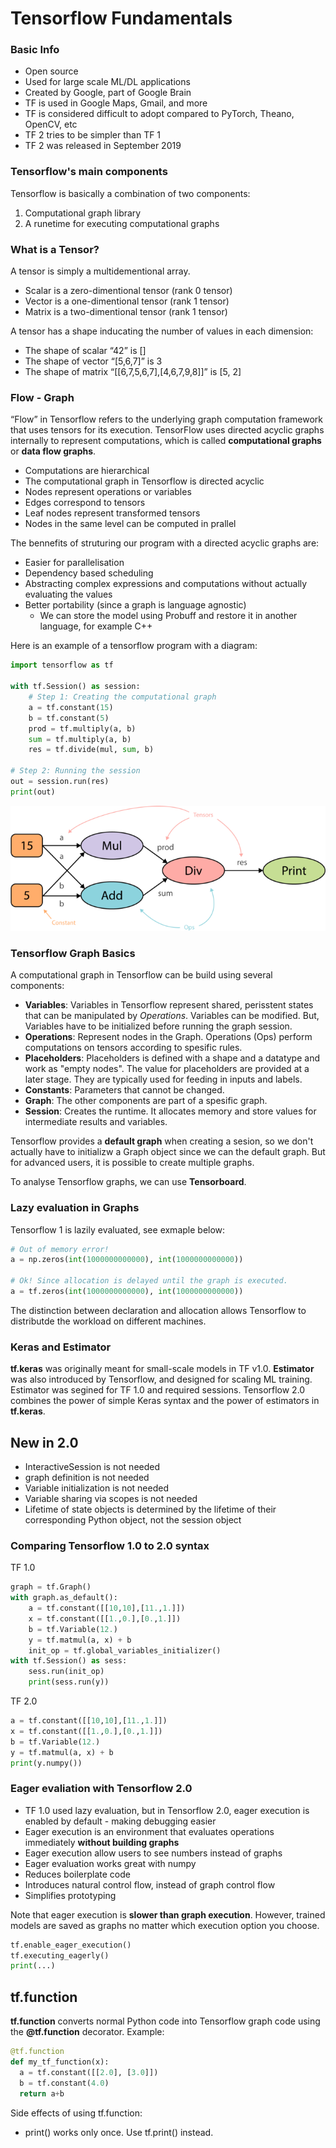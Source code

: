 # Tensorflow Fundamentals

### Basic Info
* Open source
* Used for large scale ML/DL applications
* Created by Google, part of Google Brain
* TF is used in Google Maps, Gmail, and more
* TF is considered difficult to adopt compared to PyTorch, Theano, OpenCV, etc
* TF 2 tries to be simpler than TF 1
* TF 2 was released in September 2019

### Tensorflow's main components
Tensorflow is basically a combination of two components:
1. Computational graph library
2. A runetime for executing computational graphs

### What is a Tensor?
A tensor is simply a multidementional array.
* Scalar is a zero-dimentional tensor (rank 0 tensor)
* Vector is a one-dimentional tensor (rank 1 tensor)
* Matrix is a two-dimentional tensor (rank 1 tensor)

A tensor has a shape inducating the number of values in each dimension:
* The shape of scalar “42” is []
* The shape of vector “[5,6,7]” is 3
* The shape of matrix “[[6,7,5,6,7],[4,6,7,9,8]]” is [5, 2]

### Flow - Graph
“Flow” in Tensorflow refers to the underlying graph computation framework that uses tensors for its execution. TensorFlow uses directed acyclic graphs internally to represent computations, which is called **computational graphs** or **data flow graphs**.
* Computations are hierarchical
* The computational graph in Tensorflow is directed acyclic
* Nodes represent operations or variables
* Edges correspond to tensors
* Leaf nodes represent transformed tensors
* Nodes in the same level can be computed in prallel

The bennefits of struturing our program with a directed acyclic graphs are:
* Easier for parallelisation
* Dependency based scheduling
* Abstracting complex expressions and computations without actually evaluating the values
* Better portability (since a graph is language agnostic)
    * We can store the model using Probuff and restore it in another language, for example C++

Here is an example of a tensorflow program with a diagram:
```python
import tensorflow as tf

with tf.Session() as session:
    # Step 1: Creating the computational graph
    a = tf.constant(15)
    b = tf.constant(5)
    prod = tf.multiply(a, b)
    sum = tf.multiply(a, b)
    res = tf.divide(mul, sum, b)

# Step 2: Running the session
out = session.run(res)
print(out)
```
![](./TF-graph.png)

### Tensorflow Graph Basics
A computational graph in Tensorflow can be build using several components:
* **Variables**: Variables in Tensorflow represent shared, perisstent states that can be manipulated by *Operations*. Variables can be modified. But, Variables have to be initialized before running the graph session.
* **Operations**: Represent nodes in the Graph. Operations (Ops) perform computations on tensors according to spesific rules.
* **Placeholders**: Placeholders is defined with a shape and a datatype and work as "empty nodes". The value for placeholders are provided at a later stage. They are typically used for feeding in inputs and labels.
* **Constants**: Parameters that cannot be changed.
* **Graph**: The other components are part of a spesific graph.
* **Session**: Creates the runtime. It allocates memory and store values for intermediate results and variables.

Tensorflow provides a **default graph** when creating a sesion, so we don't actually have to initializw a Graph object since we can the default graph. But for advanced users, it is possible to create multiple graphs.

To analyse Tensorflow graphs, we can use **Tensorboard**.

### Lazy evaluation in Graphs
Tensorflow 1 is lazily evaluated, see exmaple below:
```python
# Out of memory error!
a = np.zeros(int(1000000000000), int(1000000000000))

# Ok! Since allocation is delayed until the graph is executed.
a = tf.zeros(int(1000000000000), int(1000000000000))
```

The distinction between declaration and allocation allows Tensorflow to distributde the workload on different machines.

### Keras and Estimator
**tf.keras** was originally meant for small-scale models in TF v1.0. **Estimator** was also introduced by Tensorflow, and designed for scaling ML training. Estimator was segined for TF 1.0 and required sessions. Tensorflow 2.0 combines the power of simple Keras syntax and the power of estimators in **tf.keras**.

## New in 2.0
* InteractiveSession is not needed
* graph definition is not needed
* Variable initialization is not needed
* Variable sharing via scopes is not needed
* Lifetime of state objects is determined by the lifetime of their corresponding Python object, not the session object

### Comparing Tensorflow 1.0 to 2.0 syntax
TF 1.0
```python
graph = tf.Graph()
with graph.as_default():
    a = tf.constant([[10,10],[11.,1.]])
    x = tf.constant([[1.,0.],[0.,1.]])
    b = tf.Variable(12.)
    y = tf.matmul(a, x) + b
    init_op = tf.global_variables_initializer()
with tf.Session() as sess:
    sess.run(init_op)
    print(sess.run(y))
```
TF 2.0
```python
a = tf.constant([[10,10],[11.,1.]])
x = tf.constant([[1.,0.],[0.,1.]])
b = tf.Variable(12.)
y = tf.matmul(a, x) + b
print(y.numpy())
```


### Eager evaliation with Tensorflow 2.0
* TF 1.0 used lazy evaluation, but in Tensorflow 2.0, eager execution is enabled by default - making debugging easier
* Eager execution is an environment that evaluates operations immediately **without building graphs**
* Eager execution allow users to see numbers instead of graphs
* Eager evaluation works great with numpy
* Reduces boilerplate code
* Introduces natural control flow, instead of graph control flow
* Simplifies prototyping

Note that eager execution is **slower than graph execution**. However, trained models are saved as graphs no matter which execution option you choose.

```python
tf.enable_eager_execution()
tf.executing_eagerly()
print(...)
```


## tf.function
**tf.function** converts normal Python code into Tensorflow graph code using the **@tf.function** decorator. Example:
```python
@tf.function
def my_tf_function(x):
  a = tf.constant([[2.0], [3.0]])
  b = tf.constant(4.0)
  return a+b
```
Side effects of using tf.function:
* print() works only once. Use tf.print() instead.




